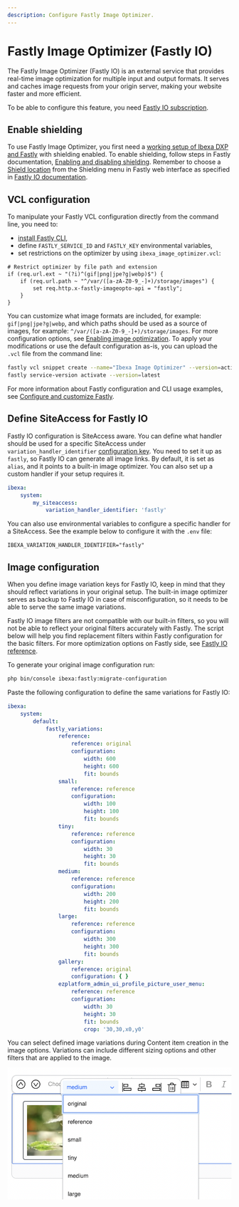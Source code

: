 ```yaml
---
description: Configure Fastly Image Optimizer.
---
```


# Fastly Image Optimizer (Fastly IO)

The Fastly Image Optimizer (Fastly IO) is an external service that provides real-time image optimization for multiple input and output formats.
It serves and caches image requests from your origin server, making your website faster and more efficient.

To be able to configure this feature, you need [Fastly IO subscription](https://docs.fastly.com/en/guides/about-fastly-image-optimizer).

## Enable shielding

To use Fastly Image Optimizer, you first need a [working setup of Ibexa DXP and Fastly](reverse_proxy.md#using-varnish-or-fastly)
with shielding enabled.
To enable shielding, follow steps in Fastly documentation, [Enabling and disabling shielding](https://developer.fastly.com/learning/concepts/shielding/).
Remember to choose a [Shield location](https://developer.fastly.com/learning/concepts/shielding/#choosing-a-shield-location) from the Shielding menu in Fastly web interface as specified in [Fastly IO documentation](https://docs.fastly.com/en/guides/shielding#enabling-shielding).

## VCL configuration

To manipulate your Fastly VCL configuration directly from the command line,
you need to:

- [install Fastly CLI](https://developer.fastly.com/learning/tools/cli#installing),
- define `FASTLY_SERVICE_ID` and `FASTLY_KEY` environmental variables,
- set restrictions on the optimizer by using `ibexa_image_optimizer.vcl`:

```vcl
# Restrict optimizer by file path and extension
if (req.url.ext ~ "(?i)^(gif|png|jpe?g|webp)$") {
    if (req.url.path ~ "^/var/([a-zA-Z0-9_-]+)/storage/images") {
        set req.http.x-fastly-imageopto-api = "fastly";
    }
}
```

You can customize what image formats are included, for example: `gif|png|jpe?g|webp`,
and which paths should be used as a source of images, for example: `^/var/([a-zA-Z0-9_-]+)/storage/images`.
For more configuration options, see [Enabling image optimization](https://developer.fastly.com/reference/io/#enabling-image-optimization).
To apply your modifications or use the default configuration as-is, you can upload the `.vcl` file from the command line:

```bash
fastly vcl snippet create --name="Ibexa Image Optimizer" --version=active --autoclone --type recv --content=vendor/ibexa/fastly/fastly/ibexa_image_optimizer.vcl
fastly service-version activate --version=latest
```

For more information about Fastly configuration and CLI usage examples, see [Configure and customize Fastly](fastly.md).

## Define SiteAccess for Fastly IO

Fastly IO configuration is SiteAccess aware.
You can define what handler should be used for a specific SiteAccess under `variation_handler_identifier` [configuration key](configuration.md#configuration-files).
You need to set it up as `fastly`, so Fastly IO can generate all image links.
By default, it is set as `alias`, and it points to a built-in image optimizer.
You can also set up a custom handler if your setup requires it.

```yaml
ibexa:
    system:
        my_siteaccess:
            variation_handler_identifier: 'fastly'
```

You can also use environmental variables to configure a specific handler for a SiteAccess.
See the example below to configure it with the `.env` file:

```
IBEXA_VARIATION_HANDLER_IDENTIFIER="fastly"
```

## Image configuration

When you define image variation keys for Fastly IO, keep in mind
that they should reflect variations in your original setup.
The built-in image optimizer serves as backup to Fastly IO in case of misconfiguration,
so it needs to be able to serve the same image variations.

Fastly IO image filters are not compatible with our built-in filters,
so you will not be able to reflect your original filters accurately with Fastly.
The script below will help you find replacement filters within Fastly configuration for the basic filters.
For more optimization options on Fastly side, see [Fastly IO reference](https://developer.fastly.com/reference/io/).

To generate your original image configuration run:

```bash
php bin/console ibexa:fastly:migrate-configuration
```

Paste the following configuration to define the same variations for Fastly IO:

```yaml
ibexa:
    system:
        default:
            fastly_variations:
                reference:
                    reference: original
                    configuration:
                        width: 600
                        height: 600
                        fit: bounds
                small:
                    reference: reference
                    configuration:
                        width: 100
                        height: 100
                        fit: bounds
                tiny:
                    reference: reference
                    configuration:
                        width: 30
                        height: 30
                        fit: bounds
                medium:
                    reference: reference
                    configuration:
                        width: 200
                        height: 200
                        fit: bounds
                large:
                    reference: reference
                    configuration:
                        width: 300
                        height: 300
                        fit: bounds
                gallery:
                    reference: original
                    configuration: { }
                ezplatform_admin_ui_profile_picture_user_menu:
                    reference: reference
                    configuration:
                        width: 30
                        height: 30
                        fit: bounds
                        crop: '30,30,x0,y0'
```

You can select defined image variations during Content item creation in the image options.
Variations can include different sizing options and other filters that are applied to the image.

![Fastly Image Variations](img/fastly_variations.png)

